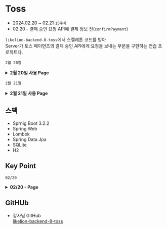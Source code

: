 # Toss
- 2024.02.20 ~ 02.21 `15주차`
- 02.20 - 결제 승인 요청 API에 결제 정보 전(`confirmPayment`)

`likelion-backend-8-toss`에서 스켈레톤 코드를 받아  
Server가 토스 페이먼츠의 결제 승인 API에게 요청을 보내는 부분을 구현하는 연습 프로젝트다.

`2월 20일`
<details>
<summary><strong>2월 20일 사용 Page</strong></summary>

- Http Interface
<div>RestClientConfig: HttpClient 객체</div>
<div>PaymentConfirmDto</div>
<div>TossHttpService: 요청을 보내기 위한 방식을 정의(요청을 보내줄 Http Client 객체 필요)</div>
<div>OrderService: TossHttpService을 실제로 사용하는 OrderService</div>
<div>TossController: Front에서 보내는 결제 승인 요청을 받아주기 위한 Controller</div>

</details>

`2월 21일`
<details>
<summary><strong>2월 21일 사용 Page</strong></summary>

<div>OrderRepository</div>
<div>ItemOrderDto</div>
<div>OrderService</div>
<div>OrderController</div>

</details>

## 스팩

- Sprnig Boot 3.2.2
- Spring Web
- Lombok
- Spring Data Jpa
- SQLite
- H2

## Key Point

`02/20`
<details>
<summary><strong> 02/20 - Page </strong></summary>

- Http Interface  
[RestClientConfig](/src/main/java/com/example/toss/config/RestClientConfig.java)  
=> Http Interface의 객체, 실제로 요청을 보내줄 역할을 담당하고 있다.
```java
@Configuration
// Http Client 객체, RestClient 설정
public class RestClientConfig {
  @Value("${toss.secret}")
  private String tossSecret;

  @Bean
  public RestClient tossClient() {
    // Base64 방식으로 tossSecrest + :을 인코딩
    String basicAuth = Base64.getEncoder().encodeToString((tossSecret + ":").getBytes());
    return RestClient
            .builder()
            .baseUrl("https://api.tosspayments.com/v1")
            // "Authorization" 헤더 설정
            .defaultHeader("Authorization", String.format("Basic %s", basicAuth))
            .build();
  }

  @Bean
  // Spring Boot가 httpService의 의존성이 tossClient에 있다는 걸 알아서
  // tossClient가 먼저 Bean으로 생성이 되어진다.
  public TossHttpService httpService() {
    return HttpServiceProxyFactory
            .builderFor(RestClientAdapter.create(tossClient()))
            .build()
            .createClient(TossHttpService.class);
  }
}
```

[TossHttpService](/src/main/java/com/example/toss/service/TossHttpService.java)  
=> 요청을 보내기 위한 방식을 정의만 하고 있다.
```java
@HttpExchange("/payments")
public interface TossHttpService {

  // 결제 승인 요청 API
  @PostExchange("/confirm")
  Object confirmPayment(@RequestBody PaymentConfirmDto dto);

  @GetExchange("/{paymentKey}")
  Object getPayment(
    @PathVariable("paymentKey")
    String paymentKey
  );

  @PostExchange("/{paymentKey}/cancel")
  Object cancelPayment(
    @PathVariable("paymentKey")
    String paymentKey,
    @RequestBody
    PaymentCancelDto dto
  );
}
```

[OrderService](/src/main/java/com/example/toss/service/OrderService.java)  
- confirmPayment  
  => 결제 승인을 위한 메서드, HTTP 요청이 toss 서버에 보내진다.
```java
@Slf4j
@Service
@RequiredArgsConstructor
// TossHttpService을 실제로 사용하는 OrderService
public class OrderService {
  private final TossHttpService tossService;
  private final ItemRepository itemRepository;
  private final OrderRepository orderRepository;

  // 결제 승인을 위한 메서드
  public Object confirmPayment(PaymentConfirmDto dto) {
    // HTTP 요청이 toss 서버에게 보내진다.
    Object tossPaymentObj = tossService.confirmPayment(dto);
    log.info(tossPaymentObj.toString());
    
    return  tossPaymentObj;
  }
}
```

OrderService.confirmPayment() -> tossService.confirmPayment()로 흐름이 이어진다.
```java
@HttpExchange("/payments")
public interface TossHttpService {

  // 결제 승인 요청 API
  @PostExchange("/confirm")
  Object confirmPayment(@RequestBody PaymentConfirmDto dto);
}
```

</details>


## GitHUb

- 강사님 GitHub  
[likelion-backend-8-toss](https://github.com/edujeeho0/likelion-backend-8-toss)